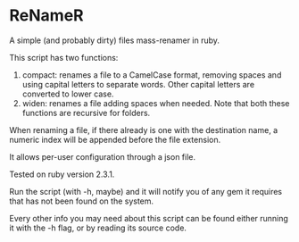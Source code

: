 # ReNameR
A simple (and probably dirty) files mass-renamer in ruby.

This script has two functions:
 1. compact: renames a file to a CamelCase format, removing spaces and
    using capital letters to separate words. Other capital letters are
    converted to lower case.
 2. widen: renames a file adding spaces when needed.
Note that both these functions are recursive for folders.

When renaming a file, if there already is one with the destination name, a
numeric index will be appended before the file extension.

It allows per-user configuration through a json file.

Tested on ruby version 2.3.1.

Run the script (with -h, maybe) and it will notify you of any gem it requires 
that has not been found on the system.

Every other info you may need about this script can be found either running it
with the -h flag, or by reading its source code.

